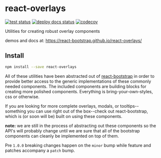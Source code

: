 # react-overlays

[![test status][test-badge]][actions]
[![deploy docs status][deploy-docs-badge]][actions]
[![codecov][codecov-badge]][codecov]

Utilities for creating robust overlay components

demos and docs at: https://react-bootstrap.github.io/react-overlays/

## Install

```sh
npm install --save react-overlays
```

All of these utilities have been abstracted out of [react-bootstrap](https://github.com/react-bootstrap/react-bootstrap) in order to provide better access to the generic implementations of these commonly needed components. The included components are building blocks for creating more polished components. Everything is bring-your-own-styles, css or otherwise.

If you are looking for more complete overlays, modals, or tooltips--something you can use right out of the box--check out react-bootstrap, which is (or soon will be) built on using these components.

**note:** we are still in the process of abstracting out these components so the API's will probably change until we are sure that all of the bootstrap components can cleanly be implemented on top of them.

Pre `1.0.0` breaking changes happen on the `minor` bump while feature and patches accompany a `patch` bump.

[actions]: https://github.com/react-bootstrap/react-overlays/actions
[codecov]: https://codecov.io/gh/react-bootstrap/react-overlays
[codecov-badge]: https://codecov.io/gh/react-bootstrap/react-overlays/branch/master/graph/badge.svg
[test-badge]: https://github.com/react-bootstrap/react-overlays/workflows/Run%20Tests/badge.svg
[deploy-docs-badge]: https://github.com/react-bootstrap/react-overlays/workflows/Deploy%20Documentation/badge.svg

